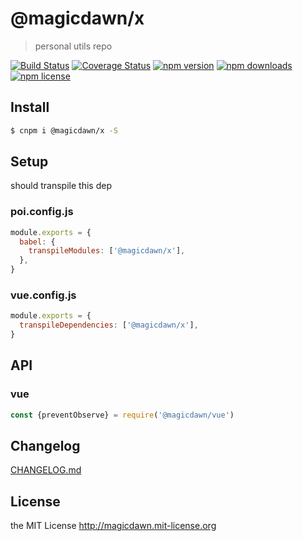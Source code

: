 # @magicdawn/x

> personal utils repo

[![Build Status](https://img.shields.io/travis/magicdawn/@magicdawn/x.svg?style=flat-square)](https://travis-ci.org/magicdawn/@magicdawn/x)
[![Coverage Status](https://img.shields.io/codecov/c/github/magicdawn/@magicdawn/x.svg?style=flat-square)](https://codecov.io/gh/magicdawn/@magicdawn/x)
[![npm version](https://img.shields.io/npm/v/@magicdawn/x.svg?style=flat-square)](https://www.npmjs.com/package/@magicdawn/x)
[![npm downloads](https://img.shields.io/npm/dm/@magicdawn/x.svg?style=flat-square)](https://www.npmjs.com/package/@magicdawn/x)
[![npm license](https://img.shields.io/npm/l/@magicdawn/x.svg?style=flat-square)](http://magicdawn.mit-license.org)

## Install

```sh
$ cnpm i @magicdawn/x -S
```

## Setup

should transpile this dep

### poi.config.js

```js
module.exports = {
  babel: {
    transpileModules: ['@magicdawn/x'],
  },
}
```

### vue.config.js

```js
module.exports = {
  transpileDependencies: ['@magicdawn/x'],
}
```

## API

### vue

```js
const {preventObserve} = require('@magicdawn/vue')
```

## Changelog

[CHANGELOG.md](CHANGELOG.md)

## License

the MIT License http://magicdawn.mit-license.org
